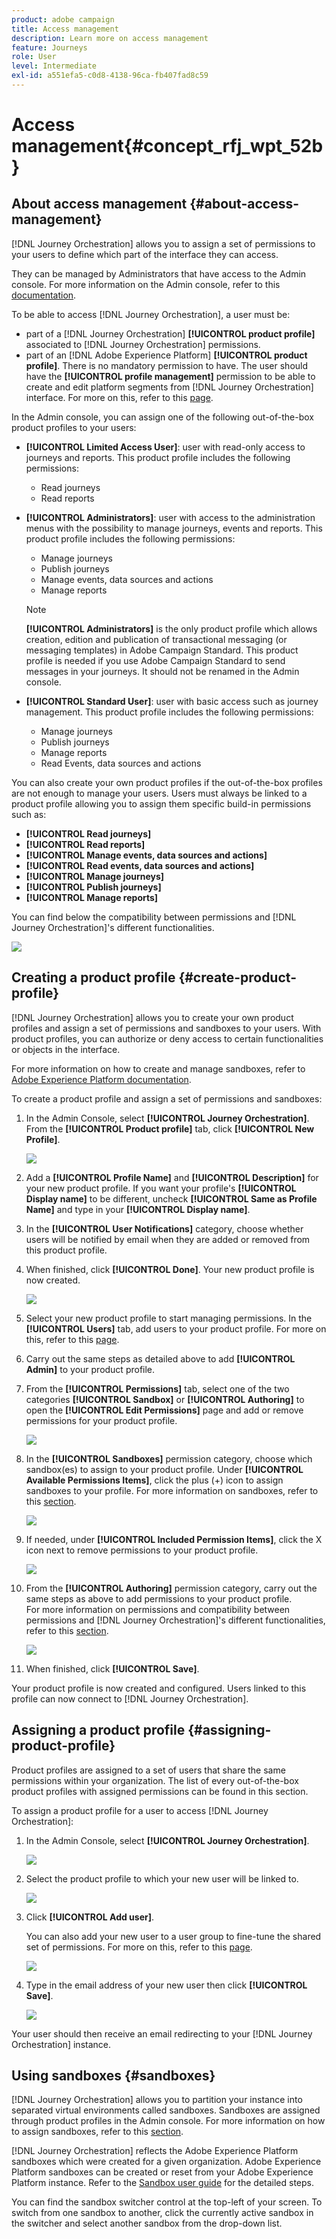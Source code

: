 ```yaml
---
product: adobe campaign
title: Access management
description: Learn more on access management
feature: Journeys
role: User
level: Intermediate
exl-id: a551efa5-c0d8-4138-96ca-fb407fad8c59
---
```

# Access management{#concept_rfj_wpt_52b}

## About access management {#about-access-management}

[!DNL Journey Orchestration] allows you to assign a set of permissions to your users to define which part of the interface they can access.

They can be managed by Administrators that have access to the Admin console. For more information on the Admin console, refer to this [documentation](https://helpx.adobe.com/enterprise/managing/user-guide.html).

To be able to access [!DNL Journey Orchestration], a user must be:

* part of a [!DNL Journey Orchestration] **[!UICONTROL product profile]** associated to [!DNL Journey Orchestration] permissions.
* part of an [!DNL Adobe Experience Platform] **[!UICONTROL product profile]**. There is no mandatory permission to have. The user should have the **[!UICONTROL profile management]** permission to be able to create and edit platform segments from [!DNL Journey Orchestration] interface. For more on this, refer to this [page](https://experienceleague.adobe.com/docs/experience-platform/access-control/home.html#adobe-admin-console).

In the Admin console, you can assign one of the following out-of-the-box product profiles to your users:

*   **[!UICONTROL Limited Access User]**: user with read-only access to journeys and reports. This product profile includes the following permissions:
    *   Read journeys
    *   Read reports

*   **[!UICONTROL Administrators]**: user with access to the administration menus with the possibility to manage journeys, events and reports. This product profile includes the following permissions:
    *   Manage journeys
    *   Publish journeys
    *   Manage events, data sources and actions
    *   Manage reports

    >[!NOTE]
    >
    >**[!UICONTROL Administrators]** is the only product profile which allows creation, edition and publication of transactional messaging (or messaging templates) in Adobe Campaign Standard. This product profile is needed if you use Adobe Campaign Standard to send messages in your journeys. It should not be renamed in the Admin console.

*   **[!UICONTROL Standard User]**: user with basic access such as journey management. This product profile includes the following permissions:
    *   Manage journeys
    *   Publish journeys
    *   Manage reports
    *   Read Events, data sources and actions

You can also create your own product profiles if the out-of-the-box profiles are not enough to manage your users.
Users must always be linked to a product profile allowing you to assign them specific build-in permissions such as:

*   **[!UICONTROL Read journeys]**
*   **[!UICONTROL Read reports]**
*   **[!UICONTROL Manage events, data sources and actions]**
*   **[!UICONTROL Read events, data sources and actions]**
*   **[!UICONTROL Manage journeys]**
*   **[!UICONTROL Publish journeys]**
*   **[!UICONTROL Manage reports]**

You can find below the compatibility between permissions and [!DNL Journey Orchestration]'s different functionalities.

![](../assets/do-not-localize/journey_permission.png)

## Creating a product profile {#create-product-profile}

[!DNL Journey Orchestration] allows you to create your own product profiles and assign a set of permissions and sandboxes to your users. With product profiles, you can authorize or deny access to certain functionalities or objects in the interface.

For more information on how to create and manage sandboxes, refer to [Adobe Experience Platform documentation](https://experienceleague.adobe.com/docs/experience-platform/sandbox/ui/user-guide.html).

To create a product profile and assign a set of permissions and sandboxes:

1. In the Admin Console, select **[!UICONTROL Journey Orchestration]**. From the **[!UICONTROL Product profile]** tab, click **[!UICONTROL New Profile]**.

    ![](../assets/do-not-localize/user_management_5.png)

1. Add a **[!UICONTROL Profile Name]** and **[!UICONTROL Description]** for your new product profile. If you want your profile's **[!UICONTROL Display name]** to be different, uncheck **[!UICONTROL Same as Profile Name]** and type in your **[!UICONTROL Display name]**.

1. In the **[!UICONTROL User Notifications]** category, choose whether users will be notified by email when they are added or removed from this product profile.

1. When finished, click **[!UICONTROL Done]**. Your new product profile is now created.

    ![](../assets/do-not-localize/user_management_1.png)

1. Select your new product profile to start managing permissions. In the **[!UICONTROL Users]** tab, add users to your product profile. For more on this, refer to this [page](../about/access-management.md#assigning-product-profile).

1. Carry out the same steps as detailed above to add **[!UICONTROL Admin]** to your product profile.

1. From the **[!UICONTROL Permissions]** tab, select one of the two categories **[!UICONTROL Sandbox]** or **[!UICONTROL Authoring]** to open the **[!UICONTROL Edit Permissions]** page and add or remove permissions for your product profile.

    ![](../assets/do-not-localize/user_management_7.png)

1. In the **[!UICONTROL Sandboxes]** permission category, choose which sandbox(es) to assign to your product profile. Under **[!UICONTROL Available Permissions Items]**, click the plus (+) icon to assign sandboxes to your profile. For more information on sandboxes, refer to this [section](../about/access-management.md#sandboxes).

    ![](../assets/do-not-localize/user_management_8.png)

1. If needed, under **[!UICONTROL Included Permission Items]**, click the X icon next to remove permissions to your product profile.

    ![](../assets/do-not-localize/user_management_9.png)

1. From the **[!UICONTROL Authoring]** permission category, carry out the same steps as above to add permissions to your product profile.
<br>For more information on permissions and compatibility between permissions and [!DNL Journey Orchestration]'s different functionalities, refer to this [section](../about/access-management.md#about-access-management).

    ![](../assets/do-not-localize/user_management_10.png)

1. When finished, click **[!UICONTROL Save]**.

Your product profile is now created and configured. Users linked to this profile can now connect to [!DNL Journey Orchestration].

## Assigning a product profile {#assigning-product-profile}

Product profiles are assigned to a set of users that share the same permissions within your organization.
The list of every out-of-the-box product profiles with assigned permissions can be found in this section.

To assign a product profile for a user to access [!DNL Journey Orchestration]:

1. In the Admin Console, select **[!UICONTROL Journey Orchestration]**.

    ![](../assets/do-not-localize/user_management.png)

1. Select the product profile to which your new user will be linked to.

    ![](../assets/do-not-localize/user_management_2.png)

1. Click **[!UICONTROL Add user]**.

   You can also add your new user to a user group to fine-tune the shared set of permissions. For more on this, refer to this [page](https://helpx.adobe.com/enterprise/using/user-groups.html).

    ![](../assets/do-not-localize/user_management_3.png)

1. Type in the email address of your new user then click **[!UICONTROL Save]**.

    ![](../assets/do-not-localize/user_management_4.png)

Your user should then receive an email redirecting to your [!DNL Journey Orchestration] instance.

## Using sandboxes {#sandboxes}

[!DNL Journey Orchestration] allows you to partition your instance into separated virtual environments called sandboxes.
Sandboxes are assigned through product profiles in the Admin console. For more information on how to assign sandboxes, refer to this [section](../about/access-management.md#create-product-profile).

[!DNL Journey Orchestration] reflects the Adobe Experience Platform sandboxes which were created for a given organization.
Adobe Experience Platform sandboxes can be created or reset from your Adobe Experience Platform instance. Refer to the [Sandbox user guide](https://experienceleague.adobe.com/docs/experience-platform/sandbox/ui/user-guide.html) for the detailed steps.

You can find the sandbox switcher control at the top-left of your screen. To switch from one sandbox to another, click the currently active sandbox in the switcher and select another sandbox from the drop-down list.
